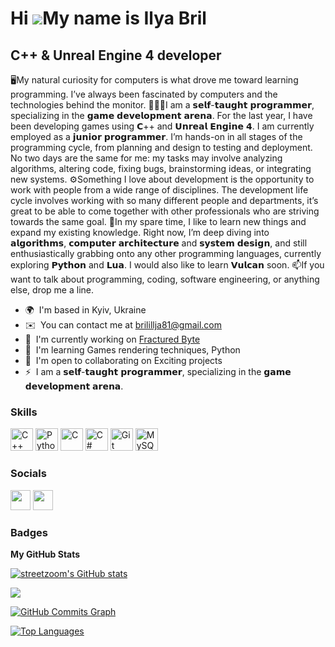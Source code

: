 Hi ![](https://user-images.githubusercontent.com/18350557/176309783-0785949b-9127-417c-8b55-ab5a4333674e.gif)My name is Ilya Bril
=================================================================================================================================

С++ & Unreal Engine 4 developer
-------------------------------

🖥️My natural curiosity for computers is what drove me toward learning programming. I’ve always been fascinated by computers and the technologies behind the monitor. 👨🏻‍💻I am a 𝘀𝗲𝗹𝗳-𝘁𝗮𝘂𝗴𝗵𝘁 𝗽𝗿𝗼𝗴𝗿𝗮𝗺𝗺𝗲𝗿, specializing in the 𝗴𝗮𝗺𝗲 𝗱𝗲𝘃𝗲𝗹𝗼𝗽𝗺𝗲𝗻𝘁 𝗮𝗿𝗲𝗻𝗮. For the last year, I have been developing games using 𝗖++ and 𝗨𝗻𝗿𝗲𝗮𝗹 𝗘𝗻𝗴𝗶𝗻𝗲 𝟰. I am currently employed as a 𝗷𝘂𝗻𝗶𝗼𝗿 𝗽𝗿𝗼𝗴𝗿𝗮𝗺𝗺𝗲𝗿. I’m hands-on in all stages of the programming cycle, from planning and design to testing and deployment. No two days are the same for me: my tasks may involve analyzing algorithms, altering code, fixing bugs, brainstorming ideas, or integrating new systems. ⚙️Something I love about development is the opportunity to work with people from a wide range of disciplines. The development life cycle involves working with so many different people and departments, it’s great to be able to come together with other professionals who are striving towards the same goal. 📖In my spare time, I like to learn new things and expand my existing knowledge. Right now, I’m deep diving into 𝗮𝗹𝗴𝗼𝗿𝗶𝘁𝗵𝗺𝘀, 𝗰𝗼𝗺𝗽𝘂𝘁𝗲𝗿 𝗮𝗿𝗰𝗵𝗶𝘁𝗲𝗰𝘁𝘂𝗿𝗲 and 𝘀𝘆𝘀𝘁𝗲𝗺 𝗱𝗲𝘀𝗶𝗴𝗻, and still enthusiastically grabbing onto any other programming languages, currently exploring 𝗣𝘆𝘁𝗵𝗼𝗻 and 𝗟𝘂𝗮. I would also like to learn 𝗩𝘂𝗹𝗰𝗮𝗻 soon. 📫If you want to talk about programming, coding, software engineering, or anything else, drop me a line.

* 🌍  I'm based in Kyiv, Ukraine
* ✉️  You can contact me at [brilillja81@gmail.com](mailto:brilillja81@gmail.com)
* 🚀  I'm currently working on [Fractured Byte](http://fracturedbyte.com/)
* 🧠  I'm learning Games rendering techniques, Python
* 🤝  I'm open to collaborating on Exciting projects
* ⚡  I am a 𝘀𝗲𝗹𝗳-𝘁𝗮𝘂𝗴𝗵𝘁 𝗽𝗿𝗼𝗴𝗿𝗮𝗺𝗺𝗲𝗿, specializing in the 𝗴𝗮𝗺𝗲 𝗱𝗲𝘃𝗲𝗹𝗼𝗽𝗺𝗲𝗻𝘁 𝗮𝗿𝗲𝗻𝗮.

### Skills


<p align="left">
<a href="https://docs.microsoft.com/en-us/cpp/?view=msvc-170" target="_blank" rel="noreferrer"><img src="https://raw.githubusercontent.com/danielcranney/readme-generator/main/public/icons/skills/cplusplus-colored.svg" width="36" height="36" alt="C++" /></a>
<a href="https://www.python.org/" target="_blank" rel="noreferrer"><img src="https://raw.githubusercontent.com/danielcranney/readme-generator/main/public/icons/skills/python-colored.svg" width="36" height="36" alt="Python" /></a>
<a href="https://docs.microsoft.com/en-us/cpp/?view=msvc-170" target="_blank" rel="noreferrer"><img src="https://raw.githubusercontent.com/danielcranney/readme-generator/main/public/icons/skills/c-colored.svg" width="36" height="36" alt="C" /></a>
<a href="https://docs.microsoft.com/en-us/dotnet/csharp/" target="_blank" rel="noreferrer"><img src="https://raw.githubusercontent.com/danielcranney/readme-generator/main/public/icons/skills/csharp-colored.svg" width="36" height="36" alt="C#" /></a>
<a href="https://git-scm.com/" target="_blank" rel="noreferrer"><img src="https://raw.githubusercontent.com/danielcranney/readme-generator/main/public/icons/skills/git-colored.svg" width="36" height="36" alt="Git" /></a>
<a href="https://www.mysql.com/" target="_blank" rel="noreferrer"><img src="https://raw.githubusercontent.com/danielcranney/readme-generator/main/public/icons/skills/mysql-colored.svg" width="36" height="36" alt="MySQL" /></a>
</p>


### Socials

<p align="left"> <a href="https://www.github.com/streetzoom" target="_blank" rel="noreferrer"><img src="https://raw.githubusercontent.com/danielcranney/readme-generator/main/public/icons/socials/github.svg" width="32" height="32" /></a> <a href="https://www.linkedin.com/in/ilyabrilcpp" target="_blank" rel="noreferrer"><img src="https://raw.githubusercontent.com/danielcranney/readme-generator/main/public/icons/socials/linkedin.svg" width="32" height="32" /></a></p>

### Badges

<b>My GitHub Stats</b>

<a href="http://www.github.com/streetzoom"><img src="https://github-readme-stats.vercel.app/api?username=streetzoom&show_icons=true&hide=&count_private=true&title_color=0891b2&text_color=ffffff&icon_color=0891b2&bg_color=000000&hide_border=true&show_icons=true" alt="streetzoom's GitHub stats" /></a>

<a href="http://www.github.com/streetzoom"><img src="https://github-readme-streak-stats.herokuapp.com/?user=streetzoom&stroke=ffffff&background=000000&ring=0891b2&fire=0891b2&currStreakNum=ffffff&currStreakLabel=0891b2&sideNums=ffffff&sideLabels=ffffff&dates=ffffff&hide_border=true" /></a>

<a href="http://www.github.com/streetzoom"><img src="https://github-readme-activity-graph.cyclic.app/graph?username=streetzoom&bg_color=000000&color=ffffff&line=0891b2&point=ffffff&area_color=000000&area=true&hide_border=true&custom_title=GitHub%20Commits%20Graph" alt="GitHub Commits Graph" /></a>

<a href="https://github.com/streetzoom" align="left"><img src="https://github-readme-stats.vercel.app/api/top-langs/?username=streetzoom&langs_count=10&title_color=0891b2&text_color=ffffff&icon_color=0891b2&bg_color=000000&hide_border=true&locale=en&custom_title=Top%20%Languages" alt="Top Languages" /></a>
